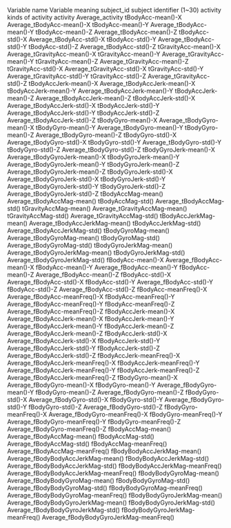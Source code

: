 Variable name	Variable meaning
subject_id	subject identifier (1~30)
activity	kinds of activity
activity	Average_activity
tBodyAcc-mean()-X	Average_tBodyAcc-mean()-X
tBodyAcc-mean()-Y	Average_tBodyAcc-mean()-Y
tBodyAcc-mean()-Z	Average_tBodyAcc-mean()-Z
tBodyAcc-std()-X	Average_tBodyAcc-std()-X
tBodyAcc-std()-Y	Average_tBodyAcc-std()-Y
tBodyAcc-std()-Z	Average_tBodyAcc-std()-Z
tGravityAcc-mean()-X	Average_tGravityAcc-mean()-X
tGravityAcc-mean()-Y	Average_tGravityAcc-mean()-Y
tGravityAcc-mean()-Z	Average_tGravityAcc-mean()-Z
tGravityAcc-std()-X	Average_tGravityAcc-std()-X
tGravityAcc-std()-Y	Average_tGravityAcc-std()-Y
tGravityAcc-std()-Z	Average_tGravityAcc-std()-Z
tBodyAccJerk-mean()-X	Average_tBodyAccJerk-mean()-X
tBodyAccJerk-mean()-Y	Average_tBodyAccJerk-mean()-Y
tBodyAccJerk-mean()-Z	Average_tBodyAccJerk-mean()-Z
tBodyAccJerk-std()-X	Average_tBodyAccJerk-std()-X
tBodyAccJerk-std()-Y	Average_tBodyAccJerk-std()-Y
tBodyAccJerk-std()-Z	Average_tBodyAccJerk-std()-Z
tBodyGyro-mean()-X	Average_tBodyGyro-mean()-X
tBodyGyro-mean()-Y	Average_tBodyGyro-mean()-Y
tBodyGyro-mean()-Z	Average_tBodyGyro-mean()-Z
tBodyGyro-std()-X	Average_tBodyGyro-std()-X
tBodyGyro-std()-Y	Average_tBodyGyro-std()-Y
tBodyGyro-std()-Z	Average_tBodyGyro-std()-Z
tBodyGyroJerk-mean()-X	Average_tBodyGyroJerk-mean()-X
tBodyGyroJerk-mean()-Y	Average_tBodyGyroJerk-mean()-Y
tBodyGyroJerk-mean()-Z	Average_tBodyGyroJerk-mean()-Z
tBodyGyroJerk-std()-X	Average_tBodyGyroJerk-std()-X
tBodyGyroJerk-std()-Y	Average_tBodyGyroJerk-std()-Y
tBodyGyroJerk-std()-Z	Average_tBodyGyroJerk-std()-Z
tBodyAccMag-mean()	Average_tBodyAccMag-mean()
tBodyAccMag-std()	Average_tBodyAccMag-std()
tGravityAccMag-mean()	Average_tGravityAccMag-mean()
tGravityAccMag-std()	Average_tGravityAccMag-std()
tBodyAccJerkMag-mean()	Average_tBodyAccJerkMag-mean()
tBodyAccJerkMag-std()	Average_tBodyAccJerkMag-std()
tBodyGyroMag-mean()	Average_tBodyGyroMag-mean()
tBodyGyroMag-std()	Average_tBodyGyroMag-std()
tBodyGyroJerkMag-mean()	Average_tBodyGyroJerkMag-mean()
tBodyGyroJerkMag-std()	Average_tBodyGyroJerkMag-std()
fBodyAcc-mean()-X	Average_fBodyAcc-mean()-X
fBodyAcc-mean()-Y	Average_fBodyAcc-mean()-Y
fBodyAcc-mean()-Z	Average_fBodyAcc-mean()-Z
fBodyAcc-std()-X	Average_fBodyAcc-std()-X
fBodyAcc-std()-Y	Average_fBodyAcc-std()-Y
fBodyAcc-std()-Z	Average_fBodyAcc-std()-Z
fBodyAcc-meanFreq()-X	Average_fBodyAcc-meanFreq()-X
fBodyAcc-meanFreq()-Y	Average_fBodyAcc-meanFreq()-Y
fBodyAcc-meanFreq()-Z	Average_fBodyAcc-meanFreq()-Z
fBodyAccJerk-mean()-X	Average_fBodyAccJerk-mean()-X
fBodyAccJerk-mean()-Y	Average_fBodyAccJerk-mean()-Y
fBodyAccJerk-mean()-Z	Average_fBodyAccJerk-mean()-Z
fBodyAccJerk-std()-X	Average_fBodyAccJerk-std()-X
fBodyAccJerk-std()-Y	Average_fBodyAccJerk-std()-Y
fBodyAccJerk-std()-Z	Average_fBodyAccJerk-std()-Z
fBodyAccJerk-meanFreq()-X	Average_fBodyAccJerk-meanFreq()-X
fBodyAccJerk-meanFreq()-Y	Average_fBodyAccJerk-meanFreq()-Y
fBodyAccJerk-meanFreq()-Z	Average_fBodyAccJerk-meanFreq()-Z
fBodyGyro-mean()-X	Average_fBodyGyro-mean()-X
fBodyGyro-mean()-Y	Average_fBodyGyro-mean()-Y
fBodyGyro-mean()-Z	Average_fBodyGyro-mean()-Z
fBodyGyro-std()-X	Average_fBodyGyro-std()-X
fBodyGyro-std()-Y	Average_fBodyGyro-std()-Y
fBodyGyro-std()-Z	Average_fBodyGyro-std()-Z
fBodyGyro-meanFreq()-X	Average_fBodyGyro-meanFreq()-X
fBodyGyro-meanFreq()-Y	Average_fBodyGyro-meanFreq()-Y
fBodyGyro-meanFreq()-Z	Average_fBodyGyro-meanFreq()-Z
fBodyAccMag-mean()	Average_fBodyAccMag-mean()
fBodyAccMag-std()	Average_fBodyAccMag-std()
fBodyAccMag-meanFreq()	Average_fBodyAccMag-meanFreq()
fBodyBodyAccJerkMag-mean()	Average_fBodyBodyAccJerkMag-mean()
fBodyBodyAccJerkMag-std()	Average_fBodyBodyAccJerkMag-std()
fBodyBodyAccJerkMag-meanFreq()	Average_fBodyBodyAccJerkMag-meanFreq()
fBodyBodyGyroMag-mean()	Average_fBodyBodyGyroMag-mean()
fBodyBodyGyroMag-std()	Average_fBodyBodyGyroMag-std()
fBodyBodyGyroMag-meanFreq()	Average_fBodyBodyGyroMag-meanFreq()
fBodyBodyGyroJerkMag-mean()	Average_fBodyBodyGyroJerkMag-mean()
fBodyBodyGyroJerkMag-std()	Average_fBodyBodyGyroJerkMag-std()
fBodyBodyGyroJerkMag-meanFreq()	Average_fBodyBodyGyroJerkMag-meanFreq()
	

